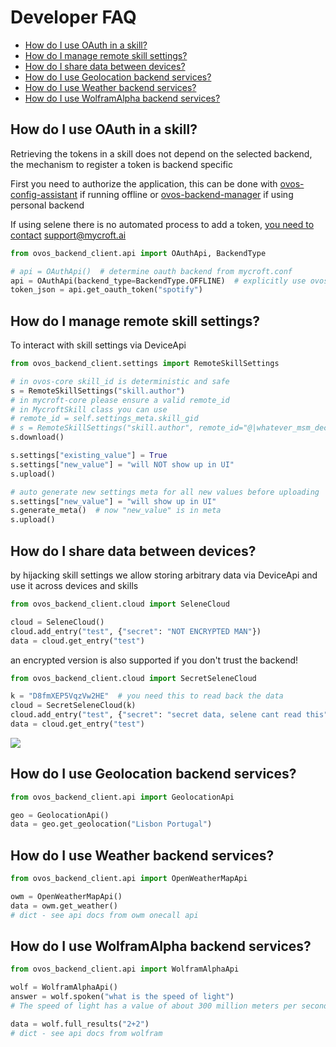 # Developer FAQ

* [How do I use OAuth in a skill?](#how-do-i-use-oauth-in-a-skill)
* [How do I manage remote skill settings?](#how-do-i-manage-remote-skill-settings-)
* [How do I share data between devices?](#how-do-i-share-data-between-devices-)
* [How do I use Geolocation backend services?](#how-do-i-use-geolocation-backend-services-)
* [How do I use Weather backend services?](#how-do-i-use-weather-backend-services-)
* [How do I use WolframAlpha backend services?](#how-do-i-use-wolframalpha-backend-services-)

## How do I use OAuth in a skill?

Retrieving the tokens in a skill does not depend on the selected backend, the mechanism to register a token is backend
specific

First you need to authorize the application, this can be done
with [ovos-config-assistant](https://github.com/OpenVoiceOS/ovos-config-assistant) if running offline
or [ovos-backend-manager](https://github.com/OpenVoiceOS/ovos-backend-manager) if using personal backend

If using selene there is no automated process to add a
token, [you need to contact](https://chat.mycroft.ai/community/pl/ynftpfuwo3gubxmta5qqronpch) support@mycroft.ai

```python
from ovos_backend_client.api import OAuthApi, BackendType

# api = OAuthApi()  # determine oauth backend from mycroft.conf
api = OAuthApi(backend_type=BackendType.OFFLINE)  # explicitly use ovos-backend-manager oauth
token_json = api.get_oauth_token("spotify")
```

## How do I manage remote skill settings?

To interact with skill settings via DeviceApi

```python
from ovos_backend_client.settings import RemoteSkillSettings

# in ovos-core skill_id is deterministic and safe
s = RemoteSkillSettings("skill.author")
# in mycroft-core please ensure a valid remote_id
# in MycroftSkill class you can use
# remote_id = self.settings_meta.skill_gid
# s = RemoteSkillSettings("skill.author", remote_id="@|whatever_msm_decided")
s.download()

s.settings["existing_value"] = True
s.settings["new_value"] = "will NOT show up in UI"
s.upload()

# auto generate new settings meta for all new values before uploading
s.settings["new_value"] = "will show up in UI"
s.generate_meta()  # now "new_value" is in meta
s.upload()


```

## How do I share data between devices?

by hijacking skill settings we allow storing arbitrary data via DeviceApi and use it across devices and skills

```python
from ovos_backend_client.cloud import SeleneCloud

cloud = SeleneCloud()
cloud.add_entry("test", {"secret": "NOT ENCRYPTED MAN"})
data = cloud.get_entry("test")
```

an encrypted version is also supported if you don't trust the backend!

```python
from ovos_backend_client.cloud import SecretSeleneCloud

k = "D8fmXEP5VqzVw2HE"  # you need this to read back the data
cloud = SecretSeleneCloud(k)
cloud.add_entry("test", {"secret": "secret data, selene cant read this"})
data = cloud.get_entry("test")
```

![](https://matrix-client.matrix.org/_matrix/media/r0/download/matrix.org/SrqxZnxzRNSqJaydKGRQCFKo)

## How do I use Geolocation backend services?

```python
from ovos_backend_client.api import GeolocationApi

geo = GeolocationApi()
data = geo.get_geolocation("Lisbon Portugal")
```

## How do I use Weather backend services?

```python
from ovos_backend_client.api import OpenWeatherMapApi

owm = OpenWeatherMapApi()
data = owm.get_weather()
# dict - see api docs from owm onecall api
```

## How do I use WolframAlpha backend services?

```python
from ovos_backend_client.api import WolframAlphaApi

wolf = WolframAlphaApi()
answer = wolf.spoken("what is the speed of light")
# The speed of light has a value of about 300 million meters per second

data = wolf.full_results("2+2")
# dict - see api docs from wolfram
```
